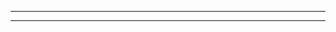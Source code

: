 <!-- Task-1 explanation -->

<!-- We need to ensure that the probabilities are correctly converted from percentages to integers. We need to convert them to integers out of 100. For example, if we have [ {1: 35}, {2: 65} ], then we convert it to [ {1: 35}, {2: 65} ] where the sum of probabilities is 100.

To generate random outcomes based on probabilities, we use a random number generator (e.g., Math.random()). We will multiply the random number by 100 and then determine which outcome it corresponds to based on the cumulative probabilities. -->

<!-- This JavaScript code performs event simulations based on specified probabilities and tracks the frequency of outcomes over a set number of simulations.
To use it, define the probabilities for the events you want to simulate in the biasedDice array.
The code will calculate the total probability and, if needed, adjust the probabilities to ensure they sum up to 100%.
It then simulates events, generating random numbers to determine outcomes and storing the frequency of each outcome.
 -->

---

<!-- Task-2

So in order to handle more number of request than it can be handled by an API could be limited by using Queue.

What we can do?
We can put all the request in queue and handle only 50 set of request per second.
This won't reject the API fetch request and will be implemented.

We also need to make sure we don't send too many requests to the API at once. We need to control the speed at which we send these request goes to the API so we don't send too many too quickly. The limit could be 50 request per second.

We can use Async process here so that it doesn't block the IO or the stack. So in order to do so we will user Async/Await while fetching the data. -->

---

<!-- Task-3

THere are two places where we could see the error

1- The "elif" case for n<20 the loop runs but doesn't include the last element. So we get wrong answer
   in this case we will add 1 to the expression - (for i in range(1, n-10+1)):

2- There is error in else statement as well and because of which it is giving wrong error
   out value shoult be => out = out + lim to give correct output -->
